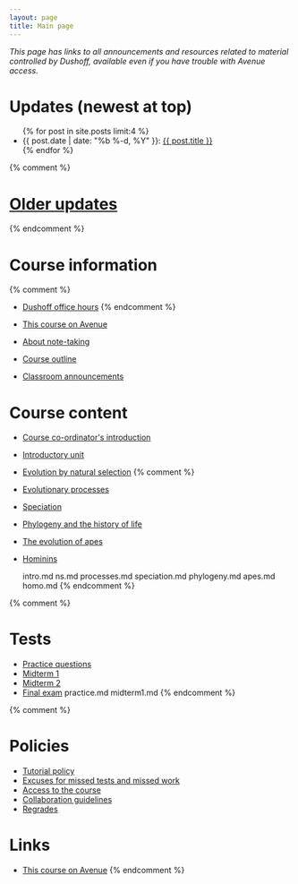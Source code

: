 ```yaml
---
layout: page
title: Main page
---
```


_This page has links to all announcements and resources related to material controlled by Dushoff, available even if you have trouble with Avenue access._

# Updates (newest at top)
<!-- # [Updates](updates.html) -->

<ul class="post-list">
	{% for post in site.posts limit:4 %}
		<li>
			<span class="post-meta">{{ post.date | date: "%b %-d, %Y" }}: </span>
				<a class="post-mini" href="{{ post.url | prepend: site.baseurl }}">{{ post.title }}</a>
		</li>
	{% endfor %}
</ul>

{% comment %} 
# [Older updates](updates.html)
{% endcomment %} 

# Course information

{% comment %} 
* [Dushoff office hours](/office.html)
{% endcomment %} 

* [This course on Avenue](https://avenue.cllmcmaster.ca/d2l/home/251005)
* [About note-taking](http://www.vox.com/2014/6/4/5776804/note-taking-by-hand-versus-laptop)
* [Course outline](/materials/outline.pdf)
* [Classroom announcements](/announcements.html)

# Course content

* [Course co-ordinator's introduction](materials/tracey.pdf)
* [Introductory unit](intro.html)
* [Evolution by natural selection](ns.html)
{% comment %} 
* [Evolutionary processes](processes.html)
* [Speciation](speciation.html)
* [Phylogeny and the history of life](phylogeny.html)
* [The evolution of apes](apes.html)
* [Hominins](homo.html)

	intro.md
	ns.md
	processes.md
	speciation.md
	phylogeny.md
	apes.md
	homo.md
{% endcomment %} 

{% comment %} 
# Tests 

* [Practice questions](practice.html)
* [Midterm 1](midterm1.html)
* [Midterm 2](midterm2.html)
* [Final exam](final.html) 
practice.md
midterm1.md
{% endcomment %} 

{% comment %} 
# Policies

* [Tutorial policy](Tutorials.html)
* [Excuses for missed tests and missed work](Excuses.html)
* [Access to the course](Access.html)
* [Collaboration guidelines](Collaboration.html)
* [Regrades](Regrades.html)

# Links
* [This course on Avenue](https://avenue.cllmcmaster.ca/d2l/home/201446)
{% endcomment %} 
